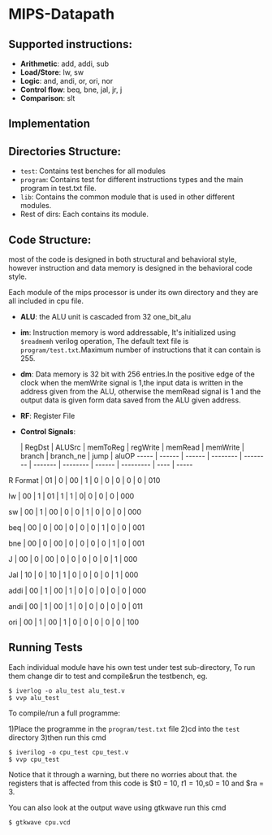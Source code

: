 # MIPS-Datapath

## Supported instructions:

- **Arithmetic**: add, addi, sub
- **Load/Store**: lw, sw
- **Logic**: and, andi, or, ori, nor
- **Control flow**: beq, bne, jal, jr, j
- **Comparison**: slt

## Implementation

## Directories Structure:
 - `test`: Contains test benches for all modules
 - `program`: Contains test for different instructions types and the main program in test.txt file.
 - `lib`: Contains the common module that is used in other different modules.
 - Rest of dirs: Each contains its module.
 
## Code Structure:
  most of the code is designed in both structural and behavioral style, however instruction and data memory
  is designed in the behavioral code style.
  
  Each module of the mips processor is under its own directory and they are all included in cpu file.
  
  - **ALU**: the ALU unit is cascaded from 32 one_bit_alu 

  - **im**: Instruction memory is word addressable, It's initialized using `$readmemh` verilog operation,
  The default text file is `program/test.txt`.Maximum number of instructions that it can contain is 255. 

  - **dm**: Data memory is 32 bit with 256 entries.In the positive edge of the clock when the memWrite signal is 1,the input data is written in the address given from the ALU, otherwise the memRead signal is 1 and the output data is given form data saved from the ALU given address.

  - **RF**: Register File
  
  - **Control Signals**:

      | RegDst | ALUSrc | memToReg | regWrite | memRead | memWrite | branch | branch_ne | jump | aluOP
----- | ------ | ------ | -------- | -------- | ------- | -------- | ------ | --------- | ---- | -----

R Format | 01 | 0 | 00 | 1 | 0 | 0 | 0 | 0  | 0 | 010 

lw | 00 | 1 | 01 | 1 | 1 | 0| 0 | 0  | 0 | 000 

sw | 00 | 1 | 00 | 0 | 0 | 1 | 0 | 0  | 0 | 000 

beq | 00 | 0 | 00 | 0 | 0 | 0 | 1 | 0  | 0 | 001

bne | 00 | 0 | 00 | 0 | 0 | 0 | 0 | 1  | 0 | 001

J | 00 | 0 | 00 | 0 | 0 | 0 | 0 | 0  | 1 | 000

Jal | 10 | 0 | 10 | 1 | 0 | 0 | 0 | 0  | 1 | 000

addi | 00 | 1 | 00 | 1 | 0 | 0 | 0 | 0 | 0 | 000

andi | 00 | 1 | 00 | 1 | 0 | 0 | 0 | 0 | 0 | 011

ori | 00  | 1 | 00 | 1 | 0 | 0 | 0 | 0 | 0 | 100
  
## Running Tests

Each individual module have his own test under test sub-directory,
To run them change dir to test and compile&run the testbench, eg.
    
    $ iverlog -o alu_test alu_test.v
    $ vvp alu_test


To compile/run a full programme:

1)Place the programme in the `program/test.txt` file
2)cd into the `test` directory
3)then run this cmd

    $ iverilog -o cpu_test cpu_test.v 
    $ vvp cpu_test
    
Notice that it through a warning, but there no worries about that. the registers that is affected from this code is $t0 = 10, $t1 = 10 ,$s0 = 10 and $ra = 3.

You can also look at the output wave using gtkwave 
run this cmd

    $ gtkwave cpu.vcd


